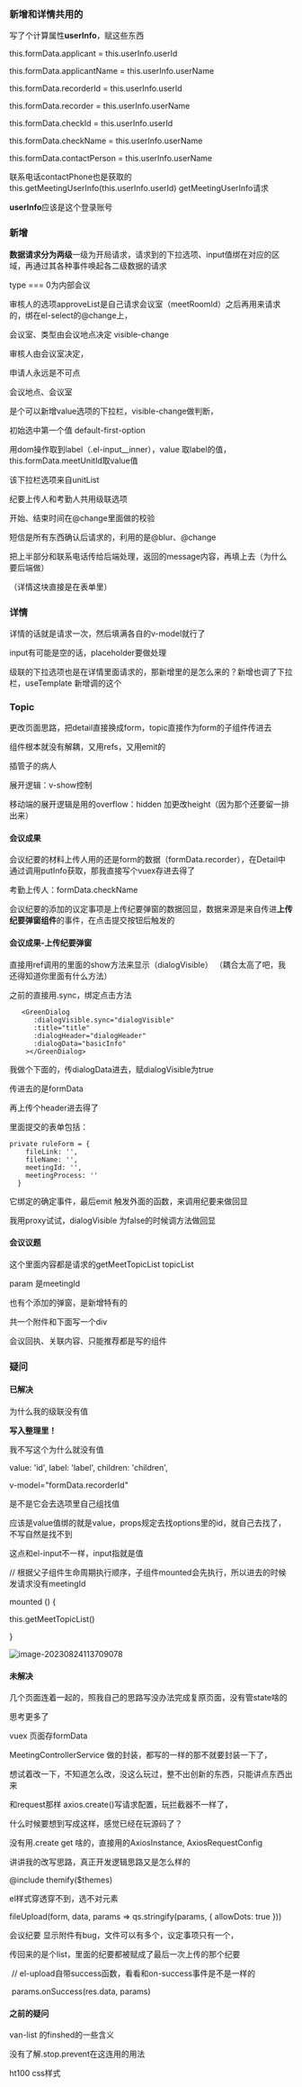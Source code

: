 

### 新增和详情共用的

写了个计算属性**userInfo**，赋这些东西

  this.formData.applicant = this.userInfo.userId

  this.formData.applicantName = this.userInfo.userName

  this.formData.recorderId = this.userInfo.userId

  this.formData.recorder = this.userInfo.userName

  this.formData.checkId = this.userInfo.userId

  this.formData.checkName = this.userInfo.userName

  this.formData.contactPerson = this.userInfo.userName



联系电话contactPhone也是获取的this.getMeetingUserInfo(this.userInfo.userId)		getMeetingUserInfo请求



**userInfo**应该是这个登录账号



### 新增



**数据请求分为两级**一级为开局请求，请求到的下拉选项、input值绑在对应的区域，再通过其各种事件唤起各二级数据的请求

type === 0为内部会议



审核人的选项approveList是自己请求会议室（meetRoomId）之后再用来请求的，绑在el-select的@change上，







会议室、类型由会议地点决定		visible-change

审核人由会议室决定，

申请人永远是不可点



会议地点、会议室



是个可以新增value选项的下拉栏，visible-change做判断，

初始选中第一个值		 default-first-option

用dom操作取到label（.el-input__inner），value 取label的值，this.formData.meetUnitId取value值

该下拉栏选项来自unitList







纪要上传人和考勤人共用级联选项





开始、结束时间在@change里面做的校验





短信是所有东西确认后请求的，利用的是@blur、@change

把上半部分和联系电话传给后端处理，返回的message内容，再填上去（为什么要后端做）

（详情这块直接是在表单里）



### 详情

详情的话就是请求一次，然后填满各自的v-model就行了



input有可能是空的话，placeholder要做处理



级联的下拉选项也是在详情里面请求的，那新增里的是怎么来的？新增也调了下拉栏，useTemplate 新增调的这个









### Topic

更改页面思路，把detail直接换成form，topic直接作为form的子组件传进去

组件根本就没有解耦，又用refs，又用emit的

插管子的病人





展开逻辑：v-show控制

移动端的展开逻辑是用的overflow：hidden 加更改height（因为那个还要留一排出来）





#### 会议成果

会议纪要的材料上传人用的还是form的数据（formData.recorder），在Detail中通过调用putInfo获取，那我直接写个vuex存进去得了

考勤上传人：formData.checkName



会议纪要的添加的议定事项是上传纪要弹窗的数据回显，数据来源是来自传进**上传纪要弹窗组件**的事件，在点击提交按钮后触发的



#### 会议成果-上传纪要弹窗

直接用ref调用的里面的show方法来显示（dialogVisible）	（耦合太高了吧，我还得知道你里面有什么方法）

之前的直接用.sync，绑定点击方法

```vue
   <GreenDialog
      :dialogVisible.sync="dialogVisible"
      :title="title"
      :dialogHeader="dialogHeader"
      :dialogData="basicInfo"
    ></GreenDialog>
```

我做个下面的，传dialogData进去，赋dialogVisible为true

传进去的是formData

再上传个header进去得了



里面提交的表单包括：

```
private ruleForm = {
    fileLink: '',
    fileName: '',
    meetingId: '',
    meetingProcess: ''
  }
```



它绑定的确定事件，最后emit 触发外面的函数，来调用纪要来做回显

我用proxy试试，dialogVisible 为false的时候调方法做回显



#### 会议议题

这个里面内容都是请求的getMeetTopicList	topicList

param 是meetingId



也有个添加的弹窗，是新增特有的





共一个附件和下面写一个div





会议回执、关联内容、只能推荐都是写的组件





### 疑问

#### 已解决

为什么我的级联没有值



**写入整理里！**

我不写这个为什么就没有值

value: 'id', label: 'label', children: 'children',



v-model="formData.recorderId"

是不是它会去选项里自己组找值



应该是value值绑的就是value，props规定去找options里的id，就自己去找了，不写自然是找不到

这点和el-input不一样，input指就是值





// 根据父子组件生命周期执行顺序，子组件mounted会先执行，所以进去的时候发请求没有meetingId

 mounted () {

  this.getMeetTopicList()

 }

![image-20230824113709078](8_21.assets/image-20230824113709078.png)

#### 未解决

几个页面连着一起的，照我自己的思路写没办法完成复原页面，没有管state啥的

思考更多了



vuex 页面存formData



MeetingControllerService 做的封装，都写的一样的那不就要封装一下了，

想试着改一下，不知道怎么改，没这么玩过，整不出创新的东西，只能讲点东西出来



和request那样 axios.create()写请求配置，玩拦截器不一样了，

什么时候要想到写成这样，感觉已经在玩源码了？





没有用.create get 啥的，直接用的AxiosInstance, AxiosRequestConfig

讲讲我的改写思路，真正开发逻辑思路又是怎么样的







 @include themify($themes) 





el样式穿透穿不到，选不对元素









 fileUpload(form, data, params => qs.stringify(params, { allowDots: true }))





会议纪要 显示附件有bug，文件可以有多个，议定事项只有一个，

传回来的是个list，里面的纪要都被赋成了最后一次上传的那个纪要







​     // el-upload自带success函数，看看和on-success事件是不是一样的

​     params.onSuccess(res.data, params)

#### 之前的疑问

van-list 的finshed的一些含义



没有了解.stop.prevent在这连用的用法



ht100  css样式